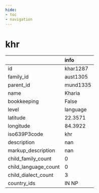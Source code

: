 ```yaml
---
hide:
- toc
- navigation
---
```

# khr
|                      | info     |
|:---------------------|:---------|
| id                   | khar1287 |
| family_id            | aust1305 |
| parent_id            | mund1335 |
| name                 | Kharia   |
| bookkeeping          | False    |
| level                | language |
| latitude             | 22.3571  |
| longitude            | 84.3922  |
| iso639P3code         | khr      |
| description          | nan      |
| markup_description   | nan      |
| child_family_count   | 0        |
| child_language_count | 0        |
| child_dialect_count  | 3        |
| country_ids          | IN NP    |